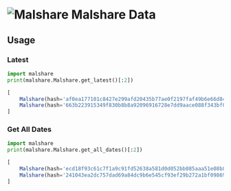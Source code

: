 # ![Malshare](https://s13.postimg.org/mex3nuox3/debug.png) Malshare Data

## Usage

### Latest

```python
import malshare
print(malshare.Malshare.get_latest()[:2])
```

```javascript
[
    Malshare(hash='af0ea177101c8427e299afd20435b77ae0f2197faf49b6e66d842959c7c2e018', date=datetime.datetime(2018, 1, 17, 0, 0)),
    Malshare(hash='663b223915349f830b8b8a92096916728e7dd9aace088f343bf0320d2506dd1b', date=datetime.datetime(2018, 1, 17, 0, 0))
]
```

### Get All Dates

```python
import malshare
print(malshare.Malshare.get_all_dates()[:2])
```

```javascript
[
    Malshare(hash='ecd18f93c61c7f1a9c91fd52638a581d0d052bb085aaa51e08b858ef9a421507', date=datetime.datetime(2017, 9, 14, 0, 0)),
    Malshare(hash='241043ea2dc757dad69a84dc9b6e545cf93ef29b272a1bf098690d95b37e8f42', date=datetime.datetime(2017, 9, 14, 0, 0))
]
```